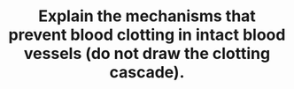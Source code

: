 ---
title: "Explain the mechanisms that prevent blood clotting in intact blood vessels (do not draw the clotting cascade)."
entityType: SAQ
exam: PEX
college: ANZCA
year: 1999
sitting: A
question: 02
passRate: 42
EC_expectedDomains:
- "The mechanisms preventing clot formation can be considered under the following headings: 1. Endothelial surface factors include the smooth endothelial surface and glycocalyx layer, which prevents contact activation of coagulation factors and platelet activation. Thrombomodulin binds thrombin thus slowing the clotting process and the thrombomodulin - thrombin complex activates protein C. PGI 2 inhibits platelet aggregation. 2. Blood flow dilutes and removes activated clotting factors, which are then inactivated by the RES. Laminar flow causes axial streaming of platelets which minimises endothelial contact and hence activation 3. Natural anticoagulants are present in concentrations, which exceed that of procoagulants. Heparin combines with antithrombin III increasing its activity up to a thousand fold. Antithrombin III inactivates factors IIa, IXa, Xa, XIa and XIIa. Protein C inactivates factors Va and VIIIa and plasminogen activator inhibitor-1 which stimulates fibrinolysis. α2- macroglobulin inhibits thrombin. 4. Limitation of clot size due to fibrin binding thrombin in the clot and fibrinolysis breaking down formed clot."
EC_errorsCommon:
- "Most candidates failed to appreciate that blood clotting (haemostasis) depends on a fine balance between procoagulant and anticoagulant processes."
- "The activation of platelets and coagulation is minimal in intact blood vessels with normal blood flow. Even minor activation of the clotting mechanism results in a rapid escalation of procoagulant processes (positive feedback or amplification). This can result in uncontrolled clotting unless anticoagulant processes are simultaneously activated to limit clot formation."
- "Whilst antithrombin III and protein C were mentioned by most, few could correctly describe their activation or mechanism of action."
- "Many answers wrongly stated that the natural anticoagulants inhibited the inactive form of the coagulation factors."
---